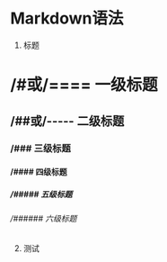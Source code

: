 
# Markdown语法

1.  标题


/#或/==== 一级标题
============

/##或/----- 二级标题
---------------

### /### 三级标题

#### /#### 四级标题

##### /##### 五级标题

###### /###### 六级标题

2. 测试
